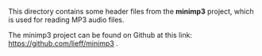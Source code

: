 This directory contains some header files from the
**minimp3** project, which is used for reading MP3 audio
files.  

The minimp3 project can be found on Github at this link: 
https://github.com/lieff/minimp3 .  
